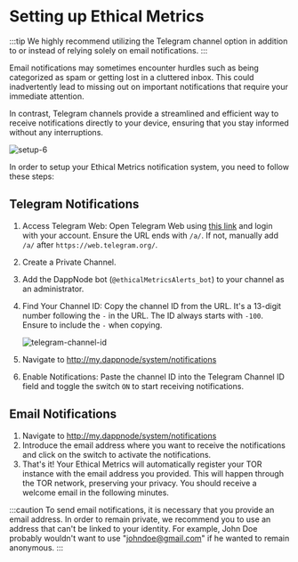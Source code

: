 # Setting up Ethical Metrics

:::tip
We highly recommend utilizing the Telegram channel option in addition to or instead of relying solely on email notifications.
:::

Email notifications may sometimes encounter hurdles such as being categorized as spam or getting lost in a cluttered inbox. This could inadvertently lead to missing out on important notifications that require your immediate attention.

In contrast, Telegram channels provide a streamlined and efficient way to receive notifications directly to your device, ensuring that you stay informed without any interruptions.

![setup-6](/img/ethical-metrics-setup.png)

In order to setup your Ethical Metrics notification system, you need to follow these steps:

## Telegram Notifications

1. Access Telegram Web:
   Open Telegram Web using [this link](https://web.telegram.org/a/) and login with your account. Ensure the URL ends with `/a/`. If not, manually add `/a/` after `https://web.telegram.org/`.
2. Create a Private Channel.
3. Add the DappNode bot (`@ethicalMetricsAlerts_bot`) to your channel as an administrator.
4. Find Your Channel ID:
   Copy the channel ID from the URL.
   It's a 13-digit number following the `-` in the URL. The ID always starts with `-100`. Ensure to include the `-` when copying.

   ![telegram-channel-id](/img/telegram-channel-id.png)

5. Navigate to http://my.dappnode/system/notifications
6. Enable Notifications:
   Paste the channel ID into the Telegram Channel ID field and toggle the switch `ON` to start receiving notifications.

## Email Notifications

1. Navigate to http://my.dappnode/system/notifications
2. Introduce the email address where you want to receive the notifications and click on the switch to activate the notifications.
3. That's it! Your Ethical Metrics will automatically register your TOR instance with the email address you provided. This will happen through the TOR network, preserving your privacy. You should receive a welcome email in the following minutes.

:::caution
To send email notifications, it is necessary that you provide an email address. In order to remain private, we recommend you to use an address that can't be linked to your identity. For example, John Doe probably wouldn't want to use "johndoe@gmail.com" if he wanted to remain anonymous.
:::
